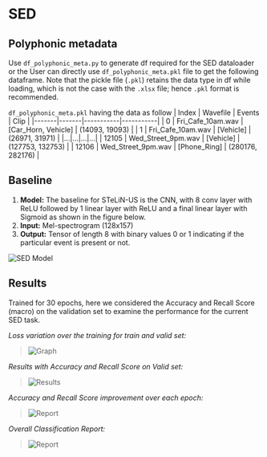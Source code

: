 # SED

## Polyphonic metadata
Use ```df_polyphonic_meta.py``` to generate df required for the SED dataloader or the User can directly use ```df_polyphonic_meta.pkl``` file to get the following dataframe. Note that the pickle file (```.pkl```) retains the data type in df while loading, which is not the case with the ```.xlsx``` file; hence ```.pkl``` format is recommended.

```df_polyphonic_meta.pkl``` having the data as follow
| Index | Wavefile	| Events | Clip |
|-------|-------|-----------|-----------|
| 0 | Fri_Cafe_10am.wav | [Car_Horn, Vehicle] |	(14093, 19093) |
| 1 | Fri_Cafe_10am.wav |	[Vehicle] |	(26971, 31971) |
|...|...|...|...|
| 12105 | Wed_Street_9pm.wav |	[Vehicle]	| (127753, 132753) |
| 12106	| Wed_Street_9pm.wav	| [Phone_Ring] |	(280176, 282176) |

## Baseline
1. **Model:** The baseline for STeLiN-US is the CNN, with 8 conv layer with ReLU followed by 1 linear layer with ReLU and a final linear layer with Sigmoid as shown in the figure below.
2. **Input:** Mel-spectrogram (128x157)
3. **Output:** Tensor of length 8 with binary values 0 or 1 indicating if the particular event is present or not.

![SED Model](Images/Model_Git.jpg) 

## Results
Trained for 30 epochs, here we considered the Accuracy and Recall Score (macro) on the validation set to examine the performance for the current SED task.

_Loss variation over the training for train and valid set:_
>![Graph](Images/Train_Valid_loss.png) 

_Results with Accuracy and Recall Score on Valid set:_
>![Results](Images/epoch_30_results.jpg)

_Accuracy and Recall Score improvement over each epoch:_
>![Report](Images/metric.png)

_Overall Classification Report:_
>![Report](Images/classification_report.jpg)

